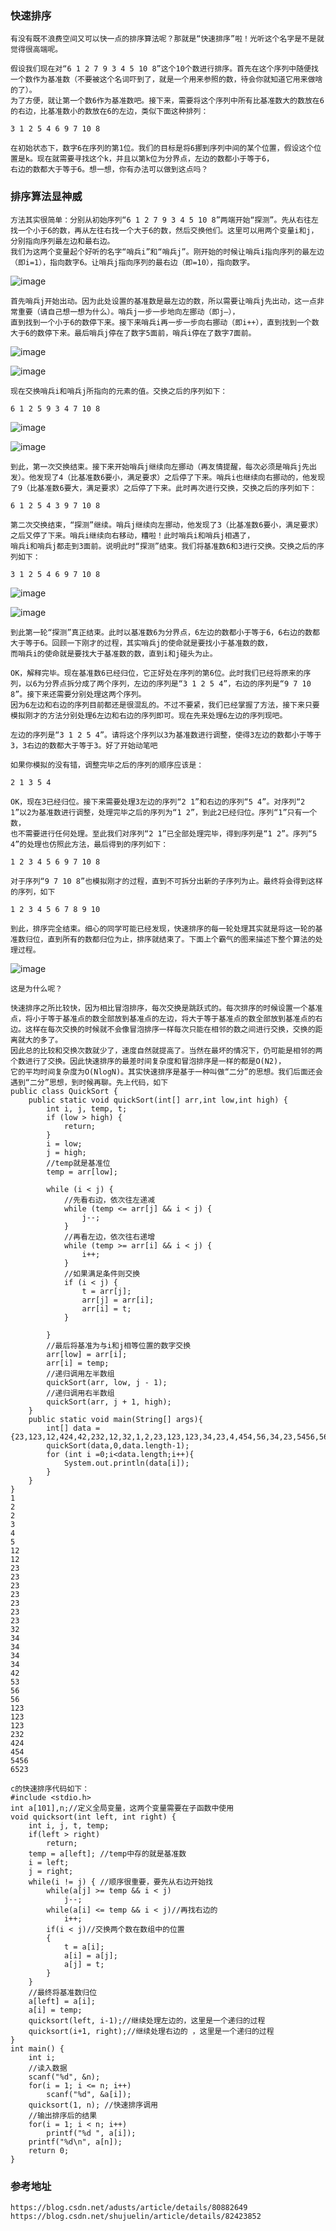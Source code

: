 ### 快速排序
    有没有既不浪费空间又可以快一点的排序算法呢？那就是“快速排序”啦！光听这个名字是不是就觉得很高端呢。

    假设我们现在对“6 1 2 7 9 3 4 5 10 8”这个10个数进行排序。首先在这个序列中随便找一个数作为基准数（不要被这个名词吓到了，就是一个用来参照的数，待会你就知道它用来做啥的了）。
    为了方便，就让第一个数6作为基准数吧。接下来，需要将这个序列中所有比基准数大的数放在6的右边，比基准数小的数放在6的左边，类似下面这种排列：

    3 1 2 5 4 6 9 7 10 8

    在初始状态下，数字6在序列的第1位。我们的目标是将6挪到序列中间的某个位置，假设这个位置是k。现在就需要寻找这个k，并且以第k位为分界点，左边的数都小于等于6，
    右边的数都大于等于6。想一想，你有办法可以做到这点吗？
### 排序算法显神威
    方法其实很简单：分别从初始序列“6 1 2 7 9 3 4 5 10 8”两端开始“探测”。先从右往左找一个小于6的数，再从左往右找一个大于6的数，然后交换他们。这里可以用两个变量i和j，分别指向序列最左边和最右边。
    我们为这两个变量起个好听的名字“哨兵i”和“哨兵j”。刚开始的时候让哨兵i指向序列的最左边（即i=1），指向数字6。让哨兵j指向序列的最右边（即=10），指向数字。

![image](https://img-blog.csdn.net/20150810105856630)
    
    首先哨兵j开始出动。因为此处设置的基准数是最左边的数，所以需要让哨兵j先出动，这一点非常重要（请自己想一想为什么）。哨兵j一步一步地向左挪动（即j–），
    直到找到一个小于6的数停下来。接下来哨兵i再一步一步向右挪动（即i++），直到找到一个数大于6的数停下来。最后哨兵j停在了数字5面前，哨兵i停在了数字7面前。

![image](https://img-blog.csdn.net/20150810105908580)

![image](https://img-blog.csdn.net/20150810105918502)
    
    现在交换哨兵i和哨兵j所指向的元素的值。交换之后的序列如下：

    6 1 2 5 9 3 4 7 10 8

![image](https://img-blog.csdn.net/20150810105928634)

![image](https://img-blog.csdn.net/20150810105938122)
    
    到此，第一次交换结束。接下来开始哨兵j继续向左挪动（再友情提醒，每次必须是哨兵j先出发）。他发现了4（比基准数6要小，满足要求）之后停了下来。哨兵i也继续向右挪动的，他发现了9（比基准数6要大，满足要求）之后停了下来。此时再次进行交换，交换之后的序列如下：

    6 1 2 5 4 3 9 7 10 8

    第二次交换结束，“探测”继续。哨兵j继续向左挪动，他发现了3（比基准数6要小，满足要求）之后又停了下来。哨兵i继续向右移动，糟啦！此时哨兵i和哨兵j相遇了，
    哨兵i和哨兵j都走到3面前。说明此时“探测”结束。我们将基准数6和3进行交换。交换之后的序列如下：

    3 1 2 5 4 6 9 7 10 8

![image](https://img-blog.csdn.net/20150810105949306)

![image](https://img-blog.csdn.net/20150810110000025)
    
    到此第一轮“探测”真正结束。此时以基准数6为分界点，6左边的数都小于等于6，6右边的数都大于等于6。回顾一下刚才的过程，其实哨兵j的使命就是要找小于基准数的数，
    而哨兵i的使命就是要找大于基准数的数，直到i和j碰头为止。

    OK，解释完毕。现在基准数6已经归位，它正好处在序列的第6位。此时我们已经将原来的序列，以6为分界点拆分成了两个序列，左边的序列是“3 1 2 5 4”，右边的序列是“9 7 10 8”。接下来还需要分别处理这两个序列。
    因为6左边和右边的序列目前都还是很混乱的。不过不要紧，我们已经掌握了方法，接下来只要模拟刚才的方法分别处理6左边和右边的序列即可。现在先来处理6左边的序列现吧。

    左边的序列是“3 1 2 5 4”。请将这个序列以3为基准数进行调整，使得3左边的数都小于等于3，3右边的数都大于等于3。好了开始动笔吧
    
    如果你模拟的没有错，调整完毕之后的序列的顺序应该是：

    2 1 3 5 4

    OK，现在3已经归位。接下来需要处理3左边的序列“2 1”和右边的序列“5 4”。对序列“2 1”以2为基准数进行调整，处理完毕之后的序列为“1 2”，到此2已经归位。序列“1”只有一个数，
    也不需要进行任何处理。至此我们对序列“2 1”已全部处理完毕，得到序列是“1 2”。序列“5 4”的处理也仿照此方法，最后得到的序列如下：

    1 2 3 4 5 6 9 7 10 8

    对于序列“9 7 10 8”也模拟刚才的过程，直到不可拆分出新的子序列为止。最终将会得到这样的序列，如下

    1 2 3 4 5 6 7 8 9 10

    到此，排序完全结束。细心的同学可能已经发现，快速排序的每一轮处理其实就是将这一轮的基准数归位，直到所有的数都归位为止，排序就结束了。下面上个霸气的图来描述下整个算法的处理过程。
![image](https://img-blog.csdn.net/20150810110155861)
    
    这是为什么呢？

    快速排序之所比较快，因为相比冒泡排序，每次交换是跳跃式的。每次排序的时候设置一个基准点，将小于等于基准点的数全部放到基准点的左边，将大于等于基准点的数全部放到基准点的右边。这样在每次交换的时候就不会像冒泡排序一样每次只能在相邻的数之间进行交换，交换的距离就大的多了。
    因此总的比较和交换次数就少了，速度自然就提高了。当然在最坏的情况下，仍可能是相邻的两个数进行了交换。因此快速排序的最差时间复杂度和冒泡排序是一样的都是O(N2)，
    它的平均时间复杂度为O(NlogN)。其实快速排序是基于一种叫做“二分”的思想。我们后面还会遇到“二分”思想，到时候再聊。先上代码，如下
    public class QuickSort {
        public static void quickSort(int[] arr,int low,int high) {
            int i, j, temp, t;
            if (low > high) {
                return;
            }
            i = low;
            j = high;
            //temp就是基准位
            temp = arr[low];
    
            while (i < j) {
                //先看右边，依次往左递减
                while (temp <= arr[j] && i < j) {
                    j--;
                }
                //再看左边，依次往右递增
                while (temp >= arr[i] && i < j) {
                    i++;
                }
                //如果满足条件则交换
                if (i < j) {
                    t = arr[j];
                    arr[j] = arr[i];
                    arr[i] = t;
                }
    
            }
            //最后将基准为与i和j相等位置的数字交换
            arr[low] = arr[i];
            arr[i] = temp;
            //递归调用左半数组
            quickSort(arr, low, j - 1);
            //递归调用右半数组
            quickSort(arr, j + 1, high);
        }
        public static void main(String[] args){
            int[] data = {23,123,12,424,42,232,12,32,1,2,23,123,123,34,23,4,454,56,34,23,5456,56,34,23,34,23,5,6523,23,53,2,3};
            quickSort(data,0,data.length-1);
            for (int i =0;i<data.length;i++){
                System.out.println(data[i]);
            }
        }
    }
    1
    2
    2
    3
    4
    5
    12
    12
    23
    23
    23
    23
    23
    23
    23
    32
    34
    34
    34
    34
    42
    53
    56
    56
    123
    123
    123
    232
    424
    454
    5456
    6523

    c的快速排序代码如下：
    #include <stdio.h>
    int a[101],n;//定义全局变量，这两个变量需要在子函数中使用
    void quicksort(int left, int right) {
    	int i, j, t, temp;
    	if(left > right)
    		return;
        temp = a[left]; //temp中存的就是基准数
        i = left;
        j = right;
        while(i != j) { //顺序很重要，要先从右边开始找
        	while(a[j] >= temp && i < j)
        		j--;
        	while(a[i] <= temp && i < j)//再找右边的
        		i++;
        	if(i < j)//交换两个数在数组中的位置
        	{
        		t = a[i];
        		a[i] = a[j];
        		a[j] = t;
        	}
        }
        //最终将基准数归位
        a[left] = a[i];
        a[i] = temp;
        quicksort(left, i-1);//继续处理左边的，这里是一个递归的过程
        quicksort(i+1, right);//继续处理右边的 ，这里是一个递归的过程
    }
    int main() {
    	int i;
        //读入数据
    	scanf("%d", &n);
    	for(i = 1; i <= n; i++)
    		scanf("%d", &a[i]);
        quicksort(1, n); //快速排序调用
        //输出排序后的结果
        for(i = 1; i < n; i++)
        	printf("%d ", a[i]);
        printf("%d\n", a[n]);
        return 0;
    }
### 参考地址
    https://blog.csdn.net/adusts/article/details/80882649
    https://blog.csdn.net/shujuelin/article/details/82423852
